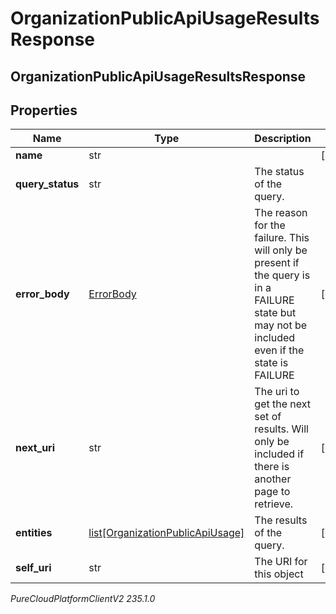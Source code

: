 # OrganizationPublicApiUsageResultsResponse

## OrganizationPublicApiUsageResultsResponse

## Properties

|Name | Type | Description | Notes|
|------------ | ------------- | ------------- | -------------|
| **name** | str |  | [optional] |
| **query_status** | str | The status of the query. | |
| **error_body** | [ErrorBody](ErrorBody) | The reason for the failure. This will only be present if the query is in a FAILURE state but may not be included even if the state is FAILURE | [optional] |
| **next_uri** | str | The uri to get the next set of results. Will only be included if there is another page to retrieve. | [optional] |
| **entities** | [list[OrganizationPublicApiUsage]](OrganizationPublicApiUsage) | The results of the query. | [optional] |
| **self_uri** | str | The URI for this object | [optional] |



_PureCloudPlatformClientV2 235.1.0_
